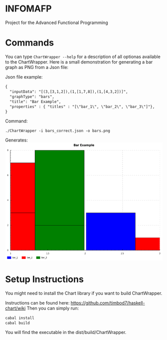 # INFOMAFP
Project for the Advanced Functional Programming

# Commands
You can type ```ChartWrapper --help``` for a description of all optionas available to the ChartWrapper.
Here is a small demonstration for generating a bar graph as PNG from a Json file:

Json file example:
```
{
  "inputData": "[(3,[3,1,2]),(1,[1,7,8]),(1,[4,3,2])]",
  "graphType": "bars",
  "title": "Bar Example",
  "properties" : { "titles" : "[\"bar_1\", \"bar_2\", \"bar_3\"]"},
}
```
Command:
```
./ChartWrapper -i bars_correct.json -o bars.png
```

Generates:
![alt text](https://github.com/PJvGrol/INFOMAFP/blob/master/bars.png)

# Setup Instructions
You might need to install the Chart library if you want to build ChartWrapper.

Instructions can be found here: https://github.com/timbod7/haskell-chart/wiki
Then you can simply run:
``` 
cabal install
cabal build
```

You will find the executable in the dist/build/ChartWrapper.
